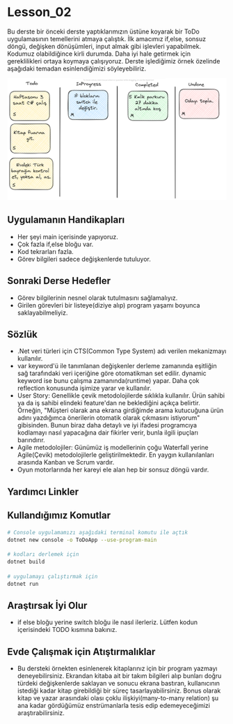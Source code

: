 # Lesson_02

Bu derste bir önceki derste yaptıklarımızın üstüne koyarak bir ToDo uygulamasının temellerini atmaya çalıştık. İlk amacımız if,else, sonsuz döngü, değişken dönüşümleri, input almak gibi işlevleri yapabilmek. Kodumuz olabildiğince kirli durumda. Daha iyi hale getirmek için gereklilikleri ortaya koymaya çalışıyoruz. Derste işlediğimiz örnek özelinde aşağıdaki temadan esinlendiğimizi söyleyebiliriz.

![todo_idea.png](todo_idea.png)

## Uygulamanın Handikapları

- Her şeyi main içerisinde yapıyoruz.
- Çok fazla if,else bloğu var.
- Kod tekrarları fazla.
- Görev bilgileri sadece değişkenlerde tutuluyor.

## Sonraki Derse Hedefler

- Görev bilgilerinin nesnel olarak tutulmasını sağlamalıyız.
- Girilen görevleri bir listeye(diziye alıp) program yaşamı boyunca saklayabilmeliyiz.

## Sözlük

- .Net veri türleri için CTS(Common Type System) adı verilen mekanizmayı kullanılır.
- var keyword'ü ile tanımlanan değişkenler derleme zamanında eşitliğin sağ tarafındaki veri içeriğine göre otomatikman set edilir. dynamic keyword ise bunu çalışma zamanında(runtime) yapar. Daha çok reflection konusunda işimize yarar ve kullanılır.
- User Story: Genellikle çevik metodolojilerde sıklıkla kullanılır. Ürün sahibi ya da iş sahibi elindeki feature'dan ne beklediğini açıkça belirtir. Örneğin, "Müşteri olarak ana ekrana girdiğimde arama kutucuğuna ürün adını yazdığımca önerilerin otomatik olarak çıkmasını istiyorum" gibisinden. Bunun biraz daha detaylı ve iyi ifadesi programcıya kodlamayı nasıl yapacağına dair fikirler verir, bunla ilgili ipuçları barındırır.
- Agile metodolojiler: Günümüz iş modellerinin çoğu Waterfall yerine Agile(Çevik) metodolojilerle geliştirilmektedir. En yaygın kullanılanları arasında Kanban ve Scrum vardır.
- Oyun motorlarında her kareyi ele alan hep bir sonsuz döngü vardır.

## Yardımcı Linkler

## Kullandığımız Komutlar

```bash
# Console uygulamamızı aşağıdaki terminal komutu ile açtık
dotnet new console -o ToDoApp --use-program-main

# kodları derlemek için
dotnet build

# uygulamayı çalıştırmak için
dotnet run
```

## Araştırsak İyi Olur

- if else bloğu yerine switch bloğu ile nasıl ilerleriz. Lütfen kodun içerisindeki TODO kısmına bakınız.

## Evde Çalışmak için Atıştırmalıklar

- Bu dersteki örnekten esinlenerek kitaplarınız için bir program yazmayı deneyebilirsiniz. Ekrandan kitaba ait bir takım bilgileri alıp bunları doğru türdeki değişkenlerde saklayan ve sonucu ekrana bastıran, kullanıcının istediği kadar kitap girebildiği bir süreç tasarlayabilirsiniz. Bonus olarak kitap ve yazar arasındaki olası çoklu ilişkiyi(many-to-many relation) şu ana kadar gördüğümüz enstrümanlarla tesis edip edemeyeceğimizi araştırabilirsiniz.